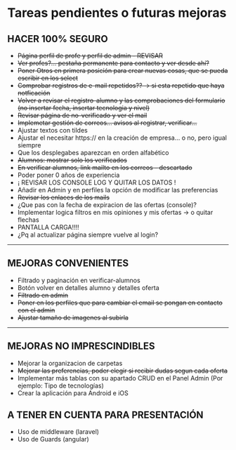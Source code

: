 # Tareas pendientes o futuras mejoras

## HACER 100% SEGURO

- ~~Página perfil de profe y perfil de admin - REVISAR~~
- ~~Ver profes?... pestaña permanente para contacto y ver desde ahí?~~
- ~~Poner Otros en primera posición para crear nuevas cosas, que se pueda escribir en los select~~
- ~~Comprobar registros de e-mail repetidos?? -> si esta repetido que haya notficación~~
- ~~Volver a revisar el registro-alumno y las comprobaciones del formulario (no insertar fecha, insertar tecnologia y nivel)~~
- ~~Revisar página de no-verificado y ver el mail~~
- ~~Implemetar gestión de correos... avisos al registrar, verificar...~~
- Ajustar textos con tildes
- Ajustar el necesitar https:// en la creación de empresa... o no, pero igual siempre
- Que los desplegabes aparezcan en orden alfabético
- ~~Alumnos: mostrar solo los verificados~~
- ~~En verificar alumnos, link mailto en los correos - descartado~~
- Poder poner 0 años de experiencia
- ¡ REVISAR LOS CONSOLE LOG Y QUITAR LOS DATOS !
- Añadir en Admin y en perfiles la opción de modificar las preferencias
- ~~Revisar los enlaces de los mails~~
- ¿Que pas con la fecha de expiracion de las ofertas (console)?
- Implementar logica filtros en mis opiniones y mis ofertas -> o quitar flechas
- PANTALLA CARGA!!!!
- ¿Pq al actualizar página siempre vuelve al login?

---

## MEJORAS CONVENIENTES

- Filtrado y paginación en verificar-alumnos
- Botón volver en detalles alumno y detalles oferta
- ~~Filtrado en admin~~
- ~~Poner en los perfiles que para cambiar el email se pongan en contacto con el admin~~
- ~~Ajustar tamaño de imagenes al subirla~~

---

## MEJORAS NO IMPRESCINDIBLES

- Mejorar la organizacion de carpetas
- ~~Mejorar las preferencias, poder elegir si recibir dudas segun cada oferta~~
- Implementar más tablas con su apartado CRUD en el Panel Admin (Por ejemplo: Tipo de tecnologías)
- Crear la aplicación para Android e iOS

## A TENER EN CUENTA PARA PRESENTACIÓN

- Uso de middleware (laravel)
- Uso de Guards (angular)
